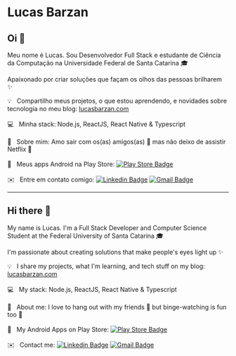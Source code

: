 <!-- <img width="auto" src="https://github.com/tgmarinho/tgmarinho/blob/master/banner.png"> -->
# Lucas Barzan

## Oi 👋
Meu nome é Lucas. Sou Desenvolvedor Full Stack e estudante de Ciência da Computação na Universidade Federal de Santa Catarina 🎓

Apaixonado por criar soluções que façam os olhos das pessoas brilharem ✨

💡 &nbsp; Compartilho meus projetos, o que estou aprendendo, e novidades sobre tecnologia no meu blog: [lucasbarzan.com](https://lucasbarzan.com/)
 <br/><br/> 💻 &nbsp; Minha stack: Node.js, ReactJS, React Native & Typescript
 <br/><br/> 🦄 &nbsp; Sobre mim: Amo sair com os(as) amigos(as) 👯 mas não deixo de assistir Netflix 🍿
 <br/><br/> 📲 &nbsp; Meus apps Android na Play Store: [![Play Store Badge](https://img.shields.io/badge/-LucasBarzan-green?style=flat-square&logo=Android&logoColor=white&link=https://play.google.com/store/apps/dev?id=5886599008207938128)](https://play.google.com/store/apps/dev?id=5886599008207938128)
 <br/><br/> ✉️ &nbsp; Entre em contato comigo: [![Linkedin Badge](https://img.shields.io/badge/-LucasBarzan-blue?style=flat-square&logo=Linkedin&logoColor=white&link=https://www.linkedin.com/in/lucasbarzan/)](https://www.linkedin.com/in/lucasbarzan/) 
 [![Gmail Badge](https://img.shields.io/badge/-lucasbarzand@gmail.com-c14438?style=flat-square&logo=Gmail&logoColor=white&link=mailto:lucasbarzand@gmail.com)](mailto:lucasbarzand@gmail.com)
 
---

## Hi there 👋
My name is Lucas. I'm a Full Stack Developer and Computer Science Student at the Federal University of Santa Catarina 🎓

I'm passionate about creating solutions that make people's eyes light up ✨

💡 &nbsp; I share my projects, what I'm learning, and tech stuff on my blog: [lucasbarzan.com](https://lucasbarzan.com/)
 <br/><br/> 💻 &nbsp; My stack: Node.js, ReactJS, React Native & Typescript
 <br/><br/> 🦄 &nbsp; About me: I love to hang out with my friends 👯 but binge-watching is fun too 🍿
 <br/><br/> 📲 &nbsp; My Android Apps on Play Store: [![Play Store Badge](https://img.shields.io/badge/-LucasBarzan-green?style=flat-square&logo=Android&logoColor=white&link=https://play.google.com/store/apps/dev?id=5886599008207938128)](https://play.google.com/store/apps/dev?id=5886599008207938128)
 <br/><br/> ✉️ &nbsp; Contact me: [![Linkedin Badge](https://img.shields.io/badge/-LucasBarzan-blue?style=flat-square&logo=Linkedin&logoColor=white&link=https://www.linkedin.com/in/lucasbarzan/)](https://www.linkedin.com/in/lucasbarzan/) 
 [![Gmail Badge](https://img.shields.io/badge/-lucasbarzand@gmail.com-c14438?style=flat-square&logo=Gmail&logoColor=white&link=mailto:lucasbarzand@gmail.com)](mailto:lucasbarzand@gmail.com)
